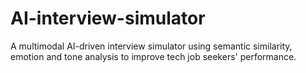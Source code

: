 # AI-interview-simulator
A multimodal AI-driven interview simulator using semantic similarity, emotion and tone analysis to improve tech job seekers' performance.
